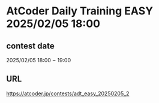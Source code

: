 # AtCoder Daily Training EASY 2025/02/05 18:00

## contest date 
2025/02/05 18:00 ~ 19:00

## URL
https://atcoder.jp/contests/adt_easy_20250205_2
